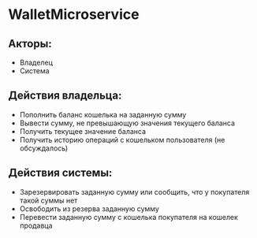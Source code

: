 # WalletMicroservice

## Акторы:

* Владелец
* Система

## Действия владельца:

* Пополнить баланс кошелька на заданную сумму
* Вывести сумму, не превышающую значения текущего баланса
* Получить текущее значение баланса
* Получить историю операций с кошельком пользователя (не обсуждалось)

## Действия системы:

* Зарезервировать заданную сумму или сообщить, что у покупателя такой суммы нет
* Освободить из резерва заданную сумму
* Перевести заданную сумму с кошелька покупателя на кошелек продавца
